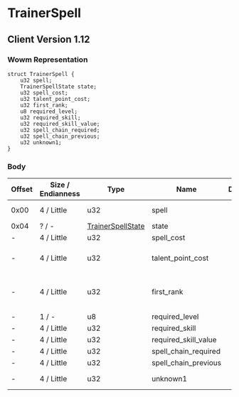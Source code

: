 # TrainerSpell

## Client Version 1.12

### Wowm Representation
```rust,ignore
struct TrainerSpell {
    u32 spell;
    TrainerSpellState state;
    u32 spell_cost;
    u32 talent_point_cost;
    u32 first_rank;
    u8 required_level;
    u32 required_skill;
    u32 required_skill_value;
    u32 spell_chain_required;
    u32 spell_chain_previous;
    u32 unknown1;
}
```
### Body

| Offset | Size / Endianness | Type | Name | Description | Comment |
| ------ | ----------------- | ---- | ---- | ----------- | ------- |
| 0x00 | 4 / Little | u32 | spell |  | cmangos: learned spell (or cast-spell in profession case) |
| 0x04 | ? / - | [TrainerSpellState](trainerspellstate.md) | state |  |  |
| - | 4 / Little | u32 | spell_cost |  |  |
| - | 4 / Little | u32 | talent_point_cost |  | cmangos: spells don't cost talent points<br/>cmangos: set to 0 |
| - | 4 / Little | u32 | first_rank |  | cmangos: must be equal prev. field to have learn button in enabled state<br/>cmangos: 1 for true 0 for false |
| - | 1 / - | u8 | required_level |  |  |
| - | 4 / Little | u32 | required_skill |  |  |
| - | 4 / Little | u32 | required_skill_value |  |  |
| - | 4 / Little | u32 | spell_chain_required |  |  |
| - | 4 / Little | u32 | spell_chain_previous |  |  |
| - | 4 / Little | u32 | unknown1 |  | cmangos/vmangos/mangoszero: all set 0 |

